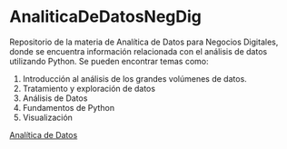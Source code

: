 # AnaliticaDeDatosNegDig

Repositorio de la materia de Analítica de Datos para Negocios Digitales, donde se encuentra información
relacionada con el análisis de datos utilizando Python.
Se pueden encontrar temas como:

1. Introducción al análisis de los grandes volúmenes de datos.
1. Tratamiento y exploración de datos
1. Análisis de Datos
1. Fundamentos de Python
1. Visualización

[Analítica de Datos](./img/Python.jpg)